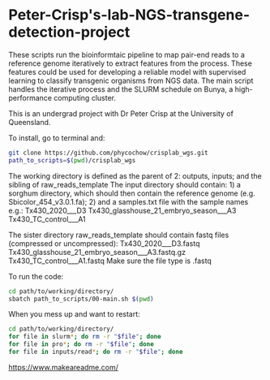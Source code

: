 # Peter-Crisp's-lab-NGS-transgene-detection-project
These scripts run the bioinformtaic pipeline to map pair-end reads to a reference genome iteratively to extract features from the process. These features could be used for developing a reliable model with supervised learning to classify transgenic organisms from NGS data. The main script handles the iterative process and the SLURM schedule on Bunya, a high-performance computing cluster.

This is an undergrad project with Dr Peter Crisp at the University of Queensland.
 
To install, go to terminal and:
```bash
git clone https://github.com/phycochow/crisplab_wgs.git
path_to_scripts=$(pwd)/crisplab_wgs
```

The working directory is defined as the parent of 2: outputs, inputs; and the sibling of raw_reads_template 
  The input directory should contain:
    1) a sorghum directory, which should then contain the reference genome (e.g. Sbicolor_454_v3.0.1.fa);
    2) and a samples.txt file with the sample names e.g.:
         Tx430_2020___D3
         Tx430_glasshouse_21_embryo_season___A3
         Tx430_TC_control___A1
    
The sister directory raw_reads_template should contain fastq files (compressed or uncompressed):
  Tx430_2020___D3.fastq
  Tx430_glasshouse_21_embryo_season___A3.fastq.gz
  Tx430_TC_control___A1.fastq
Make sure the file type is .fastq

To run the code:
```bash
cd path/to/working/directory/
sbatch path_to_scripts/00-main.sh $(pwd)
```

When you mess up and want to restart:
```bash
cd path/to/working/directory/
for file in slurm*; do rm -r "$file"; done
for file in pro*; do rm -r "$file"; done
for file in inputs/read*; do rm -r "$file"; done
```

https://www.makeareadme.com/
